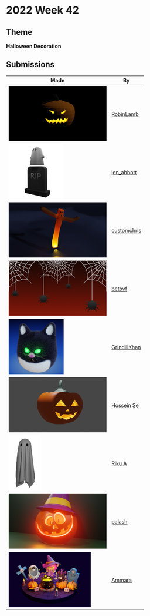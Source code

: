 # 2022 Week 42


## Theme

**Halloween Decoration**


## Submissions

| Made | By |
|------|----|
| <img src="./RobinLamb/pumpkin.png" height="150" /> | [RobinLamb](./RobinLamb/) |
| <img src="./jen_abbott/halloween-decoration-jsa-oct2022.png" height="150" /> | [jen_abbott](./jen_abbott/) |
| <img src="./customchris/HGhost.png" height="150" /> | [customchris](./customchris/) |
| <img src="./betovf/spider-web.png" height="150" /> | [betovf](./betovf/) |
| <img src="./GrindillKhan/Weekly_Halloween_Decoration__GrindillKhan.jpg" height="150" /> | [GrindillKhan](./GrindillKhan/) |
| <img src="./HosseinSe/render.png" height="150" /> | [Hossein Se](./HosseinSe/) |
| <img src="./RikuA/sheet.png" height="150" /> | [Riku A](./RikuA/) |
| <img src="./palash/ACCTUAL_THING.png" height="150" /> | [palash](./palash/) |
| <img src="./Ammara/Halloween_2022_Final_Render_Evee.png" height="150" /> | [Ammara](./Ammara/) |
